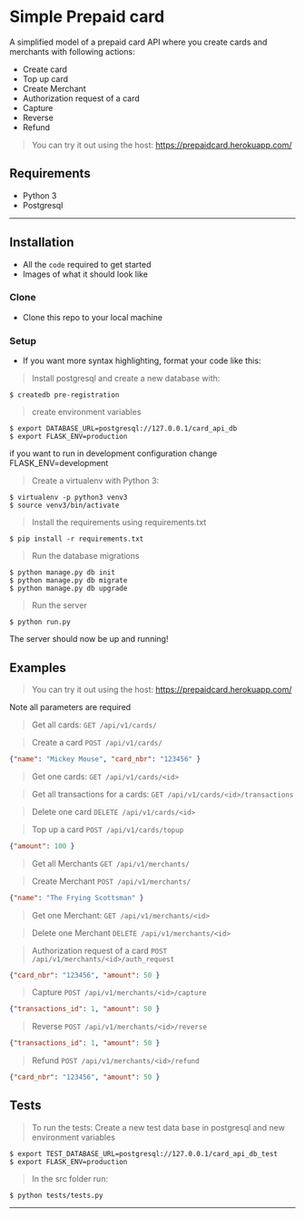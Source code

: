 # Simple Prepaid card

A simplified model of a prepaid card API where you create cards and merchants with following actions:
- Create card
- Top up card
- Create Merchant
- Authorization request of a card
- Capture
- Reverse
- Refund

> You can try it out using the host: https://prepaidcard.herokuapp.com/

## Requirements
 - Python 3
 - Postgresql
---


## Installation

- All the `code` required to get started
- Images of what it should look like

### Clone

- Clone this repo to your local machine

### Setup

- If you want more syntax highlighting, format your code like this:

> Install postgresql and create a new database with:

```shell
$ createdb pre-registration
```

> create environment variables

```shell
$ export DATABASE_URL=postgresql://127.0.0.1/card_api_db
$ export FLASK_ENV=production
```
if you want to run in development configuration change FLASK_ENV=development

> Create a virtualenv with Python 3:

```shell
$ virtualenv -p python3 venv3
$ source venv3/bin/activate
```

> Install the requirements using requirements.txt

```shell
$ pip install -r requirements.txt
```

> Run the database migrations

```shell
$ python manage.py db init
$ python manage.py db migrate
$ python manage.py db upgrade
```

> Run the server
```shell
$ python run.py
```
The server should now be up and running!

## Examples

> You can try it out using the host: https://prepaidcard.herokuapp.com/

Note all parameters are required

> Get all cards: `GET /api/v1/cards/`

> Create a card `POST /api/v1/cards/`
```json
{"name": "Mickey Mouse", "card_nbr": "123456" }
```

> Get one cards: `GET /api/v1/cards/<id>`

> Get all transactions for a cards: `GET /api/v1/cards/<id>/transactions`

> Delete one card `DELETE /api/v1/cards/<id>`

> Top up a card `POST /api/v1/cards/topup`
```json
{"amount": 100 }
```

> Get all Merchants `GET /api/v1/merchants/`

> Create Merchant `POST /api/v1/merchants/`
```json
{"name": "The Frying Scottsman" }
```

> Get one Merchant: `GET /api/v1/merchants/<id>`

> Delete one Merchant `DELETE /api/v1/merchants/<id>`

> Authorization request of a card `POST /api/v1/merchants/<id>/auth_request`
```json
{"card_nbr": "123456", "amount": 50 }
```

> Capture `POST /api/v1/merchants/<id>/capture`
```json
{"transactions_id": 1, "amount": 50 }
```

> Reverse `POST /api/v1/merchants/<id>/reverse`
```json
{"transactions_id": 1, "amount": 50 }
```

> Refund `POST /api/v1/merchants/<id>/refund`
```json
{"card_nbr": "123456", "amount": 50 }
```
## Tests
> To run the tests:
> Create a new test data base in postgresql and new environment variables
```shell
$ export TEST_DATABASE_URL=postgresql://127.0.0.1/card_api_db_test
$ export FLASK_ENV=production
```
> In the src folder run:
```shell
$ python tests/tests.py
```
---